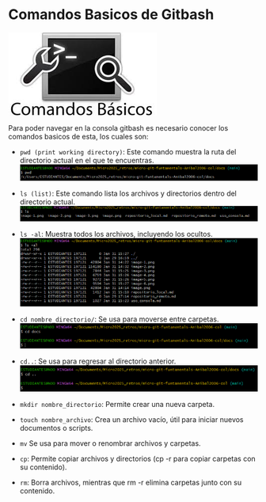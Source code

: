 # Comandos Basicos de Gitbash   
![alt text](../images/image.png)


Para poder navegar en la consola gitbash es necesario conocer los comandos basicos de esta, los cuales son:  

- `pwd (print working directory)`: Este comando muestra la ruta del directorio actual en el que te encuentras.  
![alt text](../images/image-3.png)
- `ls (list)`: Este comando lista los archivos y directorios dentro del directorio actual.  
![alt text](../images/image-4.png)
- `ls -al`:  Muestra todos los archivos, incluyendo los ocultos.  
![alt text](../images/image-7.png)
- `cd nombre_directorio/`: Se usa para moverse entre carpetas.  
![alt text](../images/image-6.png)
- `cd..`: Se usa para regresar al directorio anterior.  
![alt text](../images/image-5.png)
- `mkdir nombre_directorio`: Permite crear una nueva carpeta.  

- `touch nombre_archivo`: Crea un archivo vacío, útil para iniciar nuevos documentos o scripts.  

- `mv` Se usa para mover o renombrar archivos y carpetas.  

- `cp`: Permite copiar archivos y directorios (cp -r para copiar carpetas con su contenido).  

- `rm`: Borra archivos, mientras que rm -r elimina carpetas junto con su contenido.



